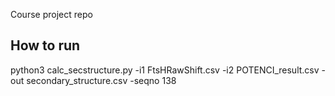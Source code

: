 Course project repo

## How to run
  python3 calc_secstructure.py -i1 FtsHRawShift.csv -i2 POTENCI_result.csv -out secondary_structure.csv -seqno 138

